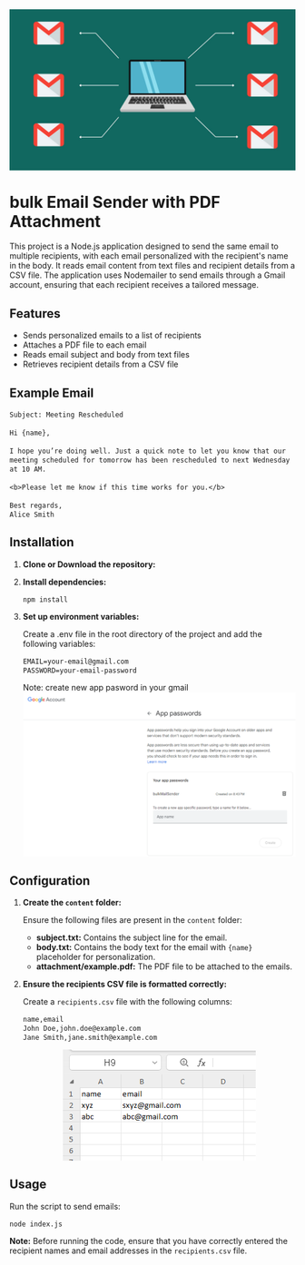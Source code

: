 
 <img src="https://github.com/Md-Tarikul-Islam-Juel/bulk-email-send/blob/main/documents/images/banner.jpg" alt="" style="display: block; margin: auto;">
 
# bulk Email Sender with PDF Attachment

This project is a Node.js application designed to send the same email to multiple recipients, with each email personalized with the recipient's name in the body. It reads email content from text files and recipient details from a CSV file. The application uses Nodemailer to send emails through a Gmail account, ensuring that each recipient receives a tailored message.


## Features

- Sends personalized emails to a list of recipients
- Attaches a PDF file to each email
- Reads email subject and body from text files
- Retrieves recipient details from a CSV file

## Example Email

```
Subject: Meeting Rescheduled

Hi {name},

I hope you’re doing well. Just a quick note to let you know that our meeting scheduled for tomorrow has been rescheduled to next Wednesday at 10 AM.

<b>Please let me know if this time works for you.</b>

Best regards,
Alice Smith
```

## Installation

1. **Clone or Download the repository:**

2. **Install dependencies:**

   ```
   npm install
   ```

3. **Set up environment variables:**

   Create a .env file in the root directory of the project and add the following variables:

   ```
   EMAIL=your-email@gmail.com
   PASSWORD=your-email-password
   ```

   Note: create new app pasword in your gmail
   <img src="https://github.com/Md-Tarikul-Islam-Juel/bulk-email-send/blob/main/documents/images/appPassword.png" alt="" style="display: block; margin: auto;">
   

## Configuration

1. **Create the `content` folder:**

   Ensure the following files are present in the `content` folder:

   - **subject.txt:** Contains the subject line for the email.
   - **body.txt:** Contains the body text for the email with `{name}` placeholder for personalization.
   - **attachment/example.pdf:** The PDF file to be attached to the emails.

2. **Ensure the recipients CSV file is formatted correctly:**

   Create a `recipients.csv` file with the following columns:

   ```csv
   name,email
   John Doe,john.doe@example.com
   Jane Smith,jane.smith@example.com
   ```
    <img src="https://github.com/Md-Tarikul-Islam-Juel/bulk-email-send/blob/main/documents/images/recipients.png" alt="" style="display: block; margin: auto;">

## Usage

Run the script to send emails:
   ```
   node index.js
   ```

**Note:** Before running the code, ensure that you have correctly entered the recipient names and email addresses in the `recipients.csv` file.

